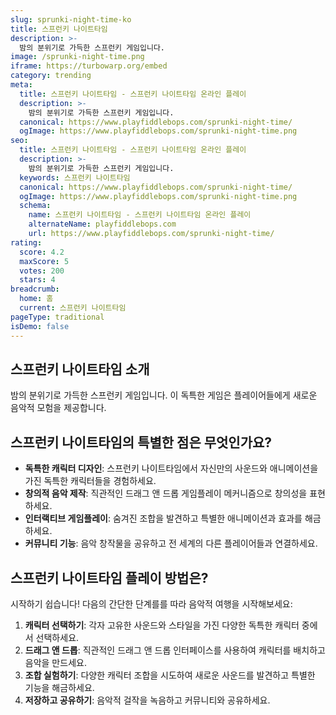 ```yaml
---
slug: sprunki-night-time-ko
title: 스프런키 나이트타임
description: >-
  밤의 분위기로 가득한 스프런키 게임입니다.
image: /sprunki-night-time.png
iframe: https://turbowarp.org/embed
category: trending
meta:
  title: 스프런키 나이트타임 - 스프런키 나이트타임 온라인 플레이
  description: >-
    밤의 분위기로 가득한 스프런키 게임입니다.
  canonical: https://www.playfiddlebops.com/sprunki-night-time/
  ogImage: https://www.playfiddlebops.com/sprunki-night-time.png
seo:
  title: 스프런키 나이트타임 - 스프런키 나이트타임 온라인 플레이
  description: >-
    밤의 분위기로 가득한 스프런키 게임입니다.
  keywords: 스프런키 나이트타임
  canonical: https://www.playfiddlebops.com/sprunki-night-time/
  ogImage: https://www.playfiddlebops.com/sprunki-night-time.png
  schema:
    name: 스프런키 나이트타임 - 스프런키 나이트타임 온라인 플레이
    alternateName: playfiddlebops.com
    url: https://www.playfiddlebops.com/sprunki-night-time/
rating:
  score: 4.2
  maxScore: 5
  votes: 200
  stars: 4
breadcrumb:
  home: 홈
  current: 스프런키 나이트타임
pageType: traditional
isDemo: false
---
```


## 스프런키 나이트타임 소개

밤의 분위기로 가득한 스프런키 게임입니다. 이 독특한 게임은 플레이어들에게 새로운 음악적 모험을 제공합니다.

## 스프런키 나이트타임의 특별한 점은 무엇인가요?

- **독특한 캐릭터 디자인**: 스프런키 나이트타임에서 자신만의 사운드와 애니메이션을 가진 독특한 캐릭터들을 경험하세요.
- **창의적 음악 제작**: 직관적인 드래그 앤 드롭 게임플레이 메커니즘으로 창의성을 표현하세요.
- **인터랙티브 게임플레이**: 숨겨진 조합을 발견하고 특별한 애니메이션과 효과를 해금하세요.
- **커뮤니티 기능**: 음악 창작물을 공유하고 전 세계의 다른 플레이어들과 연결하세요.

## 스프런키 나이트타임 플레이 방법은?

시작하기 쉽습니다\! 다음의 간단한 단계를를 따라 음악적 여행을 시작해보세요:

1. **캐릭터 선택하기**: 각자 고유한 사운드와 스타일을 가진 다양한 독특한 캐릭터 중에서 선택하세요.
1. **드래그 앤 드롭**: 직관적인 드래그 앤 드롭 인터페이스를 사용하여 캐릭터를 배치하고 음악을 만드세요.
1. **조합 실험하기**: 다양한 캐릭터 조합을 시도하여 새로운 사운드를 발견하고 특별한 기능을 해금하세요.
1. **저장하고 공유하기**: 음악적 걸작을 녹음하고 커뮤니티와 공유하세요.

